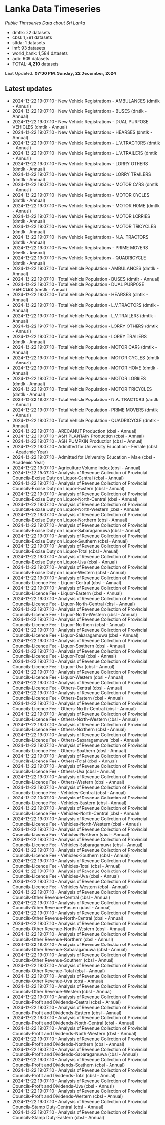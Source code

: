 # Lanka Data Timeseries
*Public Timeseries Data about Sri Lanka*

* dmtlk: 32 datasets
* cbsl: 1,891 datasets
* sltda: 1 datasets
* imf: 93 datasets
* world_bank: 1,584 datasets
* adb: 609 datasets
* TOTAL: **4,210** datasets

Last Updated: **07:36 PM, Sunday, 22 December, 2024**

## Latest updates

* 2024-12-22 19:07:10 - New Vehicle Registrations - AMBULANCES (dmtlk - Annual)
* 2024-12-22 19:07:10 - New Vehicle Registrations - BUSES (dmtlk - Annual)
* 2024-12-22 19:07:10 - New Vehicle Registrations - DUAL PURPOSE VEHICLES (dmtlk - Annual)
* 2024-12-22 19:07:10 - New Vehicle Registrations - HEARSES (dmtlk - Annual)
* 2024-12-22 19:07:10 - New Vehicle Registrations - L.V.TRACTORS (dmtlk - Annual)
* 2024-12-22 19:07:10 - New Vehicle Registrations - L.V.TRAILERS (dmtlk - Annual)
* 2024-12-22 19:07:10 - New Vehicle Registrations - LORRY OTHERS (dmtlk - Annual)
* 2024-12-22 19:07:10 - New Vehicle Registrations - LORRY TRAILERS (dmtlk - Annual)
* 2024-12-22 19:07:10 - New Vehicle Registrations - MOTOR CARS (dmtlk - Annual)
* 2024-12-22 19:07:10 - New Vehicle Registrations - MOTOR CYCLES (dmtlk - Annual)
* 2024-12-22 19:07:10 - New Vehicle Registrations - MOTOR HOME (dmtlk - Annual)
* 2024-12-22 19:07:10 - New Vehicle Registrations - MOTOR LORRIES (dmtlk - Annual)
* 2024-12-22 19:07:10 - New Vehicle Registrations - MOTOR TRICYCLES (dmtlk - Annual)
* 2024-12-22 19:07:10 - New Vehicle Registrations - N.A. TRACTORS (dmtlk - Annual)
* 2024-12-22 19:07:10 - New Vehicle Registrations - PRIME MOVERS (dmtlk - Annual)
* 2024-12-22 19:07:10 - New Vehicle Registrations - QUADRICYCLE (dmtlk - Annual)
* 2024-12-22 19:07:10 - Total Vehicle Population - AMBULANCES (dmtlk - Annual)
* 2024-12-22 19:07:10 - Total Vehicle Population - BUSES (dmtlk - Annual)
* 2024-12-22 19:07:10 - Total Vehicle Population - DUAL PURPOSE VEHICLES (dmtlk - Annual)
* 2024-12-22 19:07:10 - Total Vehicle Population - HEARSES (dmtlk - Annual)
* 2024-12-22 19:07:10 - Total Vehicle Population - L.V.TRACTORS (dmtlk - Annual)
* 2024-12-22 19:07:10 - Total Vehicle Population - L.V.TRAILERS (dmtlk - Annual)
* 2024-12-22 19:07:10 - Total Vehicle Population - LORRY OTHERS (dmtlk - Annual)
* 2024-12-22 19:07:10 - Total Vehicle Population - LORRY TRAILERS (dmtlk - Annual)
* 2024-12-22 19:07:10 - Total Vehicle Population - MOTOR CARS (dmtlk - Annual)
* 2024-12-22 19:07:10 - Total Vehicle Population - MOTOR CYCLES (dmtlk - Annual)
* 2024-12-22 19:07:10 - Total Vehicle Population - MOTOR HOME (dmtlk - Annual)
* 2024-12-22 19:07:10 - Total Vehicle Population - MOTOR LORRIES (dmtlk - Annual)
* 2024-12-22 19:07:10 - Total Vehicle Population - MOTOR TRICYCLES (dmtlk - Annual)
* 2024-12-22 19:07:10 - Total Vehicle Population - N.A. TRACTORS (dmtlk - Annual)
* 2024-12-22 19:07:10 - Total Vehicle Population - PRIME MOVERS (dmtlk - Annual)
* 2024-12-22 19:07:10 - Total Vehicle Population - QUADRICYCLE (dmtlk - Annual)
* 2024-12-22 19:07:10 - ARECANUT Production (cbsl - Annual)
* 2024-12-22 19:07:10 - ASH PLANTAIN Production (cbsl - Annual)
* 2024-12-22 19:07:10 - ASH PUMPKIN Production (cbsl - Annual)
* 2024-12-22 19:07:10 - Admitted for University Education - Female (cbsl - Academic Year)
* 2024-12-22 19:07:10 - Admitted for University Education - Male (cbsl - Academic Year)
* 2024-12-22 19:07:10 - Agriculture Volume Index (cbsl - Annual)
* 2024-12-22 19:07:10 - Analysis of Revenue Collection of Provincial Councils-Excise Duty on Liquor-Central (cbsl - Annual)
* 2024-12-22 19:07:10 - Analysis of Revenue Collection of Provincial Councils-Excise Duty on Liquor-Eastern (cbsl - Annual)
* 2024-12-22 19:07:10 - Analysis of Revenue Collection of Provincial Councils-Excise Duty on Liquor-North-Central (cbsl - Annual)
* 2024-12-22 19:07:10 - Analysis of Revenue Collection of Provincial Councils-Excise Duty on Liquor-North-Western (cbsl - Annual)
* 2024-12-22 19:07:10 - Analysis of Revenue Collection of Provincial Councils-Excise Duty on Liquor-Northern (cbsl - Annual)
* 2024-12-22 19:07:10 - Analysis of Revenue Collection of Provincial Councils-Excise Duty on Liquor-Sabaragamuwa (cbsl - Annual)
* 2024-12-22 19:07:10 - Analysis of Revenue Collection of Provincial Councils-Excise Duty on Liquor-Southern (cbsl - Annual)
* 2024-12-22 19:07:10 - Analysis of Revenue Collection of Provincial Councils-Excise Duty on Liquor-Total (cbsl - Annual)
* 2024-12-22 19:07:10 - Analysis of Revenue Collection of Provincial Councils-Excise Duty on Liquor-Uva (cbsl - Annual)
* 2024-12-22 19:07:10 - Analysis of Revenue Collection of Provincial Councils-Excise Duty on Liquor-Western (cbsl - Annual)
* 2024-12-22 19:07:10 - Analysis of Revenue Collection of Provincial Councils-Licence Fee - Liquor-Central (cbsl - Annual)
* 2024-12-22 19:07:10 - Analysis of Revenue Collection of Provincial Councils-Licence Fee - Liquor-Eastern (cbsl - Annual)
* 2024-12-22 19:07:10 - Analysis of Revenue Collection of Provincial Councils-Licence Fee - Liquor-North-Central (cbsl - Annual)
* 2024-12-22 19:07:10 - Analysis of Revenue Collection of Provincial Councils-Licence Fee - Liquor-North-Western (cbsl - Annual)
* 2024-12-22 19:07:10 - Analysis of Revenue Collection of Provincial Councils-Licence Fee - Liquor-Northern (cbsl - Annual)
* 2024-12-22 19:07:10 - Analysis of Revenue Collection of Provincial Councils-Licence Fee - Liquor-Sabaragamuwa (cbsl - Annual)
* 2024-12-22 19:07:10 - Analysis of Revenue Collection of Provincial Councils-Licence Fee - Liquor-Southern (cbsl - Annual)
* 2024-12-22 19:07:10 - Analysis of Revenue Collection of Provincial Councils-Licence Fee - Liquor-Total (cbsl - Annual)
* 2024-12-22 19:07:10 - Analysis of Revenue Collection of Provincial Councils-Licence Fee - Liquor-Uva (cbsl - Annual)
* 2024-12-22 19:07:10 - Analysis of Revenue Collection of Provincial Councils-Licence Fee - Liquor-Western (cbsl - Annual)
* 2024-12-22 19:07:10 - Analysis of Revenue Collection of Provincial Councils-Licence Fee - Others-Central (cbsl - Annual)
* 2024-12-22 19:07:10 - Analysis of Revenue Collection of Provincial Councils-Licence Fee - Others-Eastern (cbsl - Annual)
* 2024-12-22 19:07:10 - Analysis of Revenue Collection of Provincial Councils-Licence Fee - Others-North-Central (cbsl - Annual)
* 2024-12-22 19:07:10 - Analysis of Revenue Collection of Provincial Councils-Licence Fee - Others-North-Western (cbsl - Annual)
* 2024-12-22 19:07:10 - Analysis of Revenue Collection of Provincial Councils-Licence Fee - Others-Northern (cbsl - Annual)
* 2024-12-22 19:07:10 - Analysis of Revenue Collection of Provincial Councils-Licence Fee - Others-Sabaragamuwa (cbsl - Annual)
* 2024-12-22 19:07:10 - Analysis of Revenue Collection of Provincial Councils-Licence Fee - Others-Southern (cbsl - Annual)
* 2024-12-22 19:07:10 - Analysis of Revenue Collection of Provincial Councils-Licence Fee - Others-Total (cbsl - Annual)
* 2024-12-22 19:07:10 - Analysis of Revenue Collection of Provincial Councils-Licence Fee - Others-Uva (cbsl - Annual)
* 2024-12-22 19:07:10 - Analysis of Revenue Collection of Provincial Councils-Licence Fee - Others-Western (cbsl - Annual)
* 2024-12-22 19:07:10 - Analysis of Revenue Collection of Provincial Councils-Licence Fee - Vehicles-Central (cbsl - Annual)
* 2024-12-22 19:07:10 - Analysis of Revenue Collection of Provincial Councils-Licence Fee - Vehicles-Eastern (cbsl - Annual)
* 2024-12-22 19:07:10 - Analysis of Revenue Collection of Provincial Councils-Licence Fee - Vehicles-North-Central (cbsl - Annual)
* 2024-12-22 19:07:10 - Analysis of Revenue Collection of Provincial Councils-Licence Fee - Vehicles-North-Western (cbsl - Annual)
* 2024-12-22 19:07:10 - Analysis of Revenue Collection of Provincial Councils-Licence Fee - Vehicles-Northern (cbsl - Annual)
* 2024-12-22 19:07:10 - Analysis of Revenue Collection of Provincial Councils-Licence Fee - Vehicles-Sabaragamuwa (cbsl - Annual)
* 2024-12-22 19:07:10 - Analysis of Revenue Collection of Provincial Councils-Licence Fee - Vehicles-Southern (cbsl - Annual)
* 2024-12-22 19:07:10 - Analysis of Revenue Collection of Provincial Councils-Licence Fee - Vehicles-Total (cbsl - Annual)
* 2024-12-22 19:07:10 - Analysis of Revenue Collection of Provincial Councils-Licence Fee - Vehicles-Uva (cbsl - Annual)
* 2024-12-22 19:07:10 - Analysis of Revenue Collection of Provincial Councils-Licence Fee - Vehicles-Western (cbsl - Annual)
* 2024-12-22 19:07:10 - Analysis of Revenue Collection of Provincial Councils-Other Revenue-Central (cbsl - Annual)
* 2024-12-22 19:07:10 - Analysis of Revenue Collection of Provincial Councils-Other Revenue-Eastern (cbsl - Annual)
* 2024-12-22 19:07:10 - Analysis of Revenue Collection of Provincial Councils-Other Revenue-North-Central (cbsl - Annual)
* 2024-12-22 19:07:10 - Analysis of Revenue Collection of Provincial Councils-Other Revenue-North-Western (cbsl - Annual)
* 2024-12-22 19:07:10 - Analysis of Revenue Collection of Provincial Councils-Other Revenue-Northern (cbsl - Annual)
* 2024-12-22 19:07:10 - Analysis of Revenue Collection of Provincial Councils-Other Revenue-Sabaragamuwa (cbsl - Annual)
* 2024-12-22 19:07:10 - Analysis of Revenue Collection of Provincial Councils-Other Revenue-Southern (cbsl - Annual)
* 2024-12-22 19:07:10 - Analysis of Revenue Collection of Provincial Councils-Other Revenue-Total (cbsl - Annual)
* 2024-12-22 19:07:10 - Analysis of Revenue Collection of Provincial Councils-Other Revenue-Uva (cbsl - Annual)
* 2024-12-22 19:07:10 - Analysis of Revenue Collection of Provincial Councils-Other Revenue-Western (cbsl - Annual)
* 2024-12-22 19:07:10 - Analysis of Revenue Collection of Provincial Councils-Profit and Dividends-Central (cbsl - Annual)
* 2024-12-22 19:07:10 - Analysis of Revenue Collection of Provincial Councils-Profit and Dividends-Eastern (cbsl - Annual)
* 2024-12-22 19:07:10 - Analysis of Revenue Collection of Provincial Councils-Profit and Dividends-North-Central (cbsl - Annual)
* 2024-12-22 19:07:10 - Analysis of Revenue Collection of Provincial Councils-Profit and Dividends-North-Western (cbsl - Annual)
* 2024-12-22 19:07:10 - Analysis of Revenue Collection of Provincial Councils-Profit and Dividends-Northern (cbsl - Annual)
* 2024-12-22 19:07:10 - Analysis of Revenue Collection of Provincial Councils-Profit and Dividends-Sabaragamuwa (cbsl - Annual)
* 2024-12-22 19:07:10 - Analysis of Revenue Collection of Provincial Councils-Profit and Dividends-Southern (cbsl - Annual)
* 2024-12-22 19:07:10 - Analysis of Revenue Collection of Provincial Councils-Profit and Dividends-Total (cbsl - Annual)
* 2024-12-22 19:07:10 - Analysis of Revenue Collection of Provincial Councils-Profit and Dividends-Uva (cbsl - Annual)
* 2024-12-22 19:07:10 - Analysis of Revenue Collection of Provincial Councils-Profit and Dividends-Western (cbsl - Annual)
* 2024-12-22 19:07:10 - Analysis of Revenue Collection of Provincial Councils-Stamp Duty-Central (cbsl - Annual)
* 2024-12-22 19:07:10 - Analysis of Revenue Collection of Provincial Councils-Stamp Duty-Eastern (cbsl - Annual)